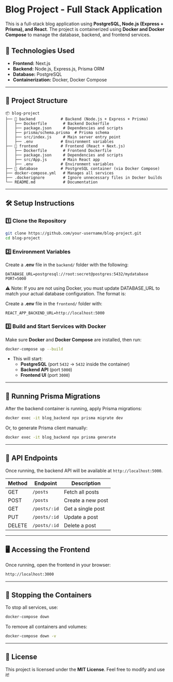 # Blog Project - Full Stack Application

This is a full-stack blog application using **PostgreSQL, Node.js (Express + Prisma), and React**. The project is containerized using **Docker and Docker Compose** to manage the database, backend, and frontend services.

## 🚀 Technologies Used

- **Frontend:** Next.js
- **Backend:** Node.js, Express.js, Prisma ORM
- **Database:** PostgreSQL
- **Containerization:** Docker, Docker Compose

---

## 📂 Project Structure

```
📦 blog-project
├── 📂 backend           # Backend (Node.js + Express + Prisma)
│   ├── Dockerfile       # Backend Dockerfile
│   ├── package.json     # Dependencies and scripts
│   ├── prisma/schema.prisma  # Prisma schema
│   ├── src/index.js     # Main server entry point
│   ├── .env            # Environment variables
├── 📂 frontend          # Frontend (React + Next.js)
│   ├── Dockerfile       # Frontend Dockerfile
│   ├── package.json     # Dependencies and scripts
│   ├── src/App.js       # Main React app
│   ├── .env            # Environment variables
├── 📂 database          # PostgreSQL container (via Docker Compose)
├── docker-compose.yml   # Manages all services
├── .dockerignore        # Ignore unnecessary files in Docker builds
└── README.md            # Documentation
```

---

## 🛠️ Setup Instructions

### 1️⃣ **Clone the Repository**

```sh
git clone https://github.com/your-username/blog-project.git
cd blog-project
```

### 2️⃣ **Environment Variables**

Create a **.env** file in the `backend/` folder with the following:

```env
DATABASE_URL=postgresql://root:secret@postgres:5432/mydatabase
PORT=5000
```

⚠️ Note: If you are not using Docker, you must update DATABASE_URL to match your actual database configuration. The format is:

Create a **.env** file in the `frontend/` folder with:

```env
REACT_APP_BACKEND_URL=http://localhost:5000
```

### 3️⃣ **Build and Start Services with Docker**

Make sure **Docker** and **Docker Compose** are installed, then run:

```sh
docker-compose up --build
```

- This will start:
  - **PostgreSQL** (port `5432` → `5432` inside the container)
  - **Backend API** (port `5000`)
  - **Frontend UI** (port `3000`)

---

## 📌 Running Prisma Migrations

After the backend container is running, apply Prisma migrations:

```sh
docker exec -it blog_backend npx prisma migrate dev
```

Or, to generate Prisma client manually:

```sh
docker exec -it blog_backend npx prisma generate
```

---

## 📡 API Endpoints

Once running, the backend API will be available at `http://localhost:5000`.

| Method | Endpoint     | Description       |
| ------ | ------------ | ----------------- |
| GET    | `/posts`     | Fetch all posts   |
| POST   | `/posts`     | Create a new post |
| GET    | `/posts/:id` | Get a single post |
| PUT    | `/posts/:id` | Update a post     |
| DELETE | `/posts/:id` | Delete a post     |

---

## 🖥️ Accessing the Frontend

Once running, open the frontend in your browser:

```sh
http://localhost:3000
```

---

## 🔧 Stopping the Containers

To stop all services, use:

```sh
docker-compose down
```

To remove all containers and volumes:

```sh
docker-compose down -v
```

---

## 📜 License

This project is licensed under the **MIT License**. Feel free to modify and use it!
